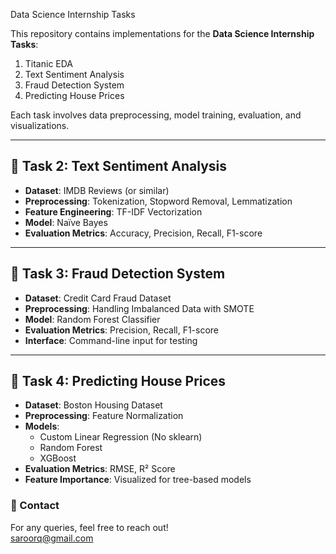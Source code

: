 Data Science Internship Tasks

This repository contains implementations for the **Data Science Internship Tasks**:

1. Titanic EDA
2. Text Sentiment Analysis  
3. Fraud Detection System 
4. Predicting House Prices  

Each task involves data preprocessing, model training, evaluation, and visualizations.  

---

## 📌 Task 2: Text Sentiment Analysis  
- **Dataset**: IMDB Reviews (or similar)  
- **Preprocessing**: Tokenization, Stopword Removal, Lemmatization  
- **Feature Engineering**: TF-IDF Vectorization  
- **Model**: Naïve Bayes  
- **Evaluation Metrics**: Accuracy, Precision, Recall, F1-score  

---

## 📌 Task 3: Fraud Detection System  
- **Dataset**: Credit Card Fraud Dataset  
- **Preprocessing**: Handling Imbalanced Data with SMOTE  
- **Model**: Random Forest Classifier  
- **Evaluation Metrics**: Precision, Recall, F1-score  
- **Interface**: Command-line input for testing  

---

## 📌 Task 4: Predicting House Prices  
- **Dataset**: Boston Housing Dataset  
- **Preprocessing**: Feature Normalization  
- **Models**:  
  - Custom Linear Regression (No sklearn)  
  - Random Forest  
  - XGBoost  
- **Evaluation Metrics**: RMSE, R² Score  
- **Feature Importance**: Visualized for tree-based models  

### 📧 Contact  
For any queries, feel free to reach out!  
saroorq@gmail.com
